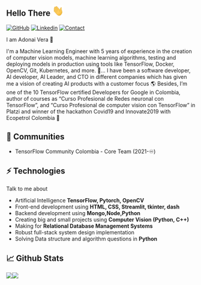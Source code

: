 <h2> Hello There <img src="https://raw.githubusercontent.com/ABSphreak/ABSphreak/master/gifs/Hi.gif" width="30px"></h2>

[![GitHub](https://img.shields.io/badge/SUPPORT%20AT-GITHUB-blue?style=for-the-badge&logo=github)](https://github.com/AdonaiVera) [![Linkedin](https://img.shields.io/badge/MY%20PROFILE-Linkedin-blue?style=for-the-badge&logo=github)](https://www.linkedin.com/in/adonai-vera/) 
 [![Contact](https://img.shields.io/badge/CONTACT-GMAIL-yellow?style=for-the-badge&logo=gmail&logoColor=white)](mailto:adonai.vera@gmail.com)
 
I am Adonai Vera 🧔

I'm a Machine Learning Engineer with 5 years of experience in the creation of computer vision models, machine learning algorithms, testing and deploying models in production using tools like TensorFlow, Docker, OpenCV, Git, Kubernetes, and more. 🚀...
I have been a software developer, AI developer, AI Leader, and CTO in different companies which has given me a vision of creating AI products with a customer focus 🌎 Besides, I’m one of the 10 TensorFlow certified Developers for Google in Colombia, author of courses as  “Curso Profesional de Redes neuronal con TensorFlow”, and “Curso Profesional de computer  vision con TensorFlow” in Platzi and winner of the hackathon Covid19 and Innovate2019 with Ecopetrol Colombia 🌟

## 👯 Communities
- TensorFlow Community Colombia - Core Team (2021-♾)

## ⚡ Technologies
Talk to me about
- Artificial Intelligence **TensorFlow, Pytorch, OpenCV**
- Front-end development using **HTML, CSS, Streamlit, tkinter, dash**
- Backend development using **Mongo,Node,Python**
- Creating big and small projects using **Computer Vision (Python, C++)**
- Making for **Relational Database Management Systems**
- Robust full-stack system design implementation
- Solving Data structure and algorithm questions in **Python**


## 📈 Github Stats
<a href="https://github.com/AdonaiVera/AdonaiVera">
<img align="left" src="https://github-readme-stats.vercel.app/api?username=adonaivera&count_private=true&show_icons=true&theme=dark" />
</a>
<a href="https://github.com/AdonaiVera/AdonaiVera">
<img align="left" src="https://github-readme-stats.vercel.app/api/top-langs/?username=adonaivera&theme=dark&hide=html" />
</a>
